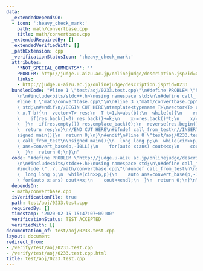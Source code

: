 ```yaml
---
data:
  _extendedDependsOn:
  - icon: ':heavy_check_mark:'
    path: math/convertbase.cpp
    title: math/convertbase.cpp
  _extendedRequiredBy: []
  _extendedVerifiedWith: []
  _pathExtension: cpp
  _verificationStatusIcon: ':heavy_check_mark:'
  attributes:
    '*NOT_SPECIAL_COMMENTS*': ''
    PROBLEM: http://judge.u-aizu.ac.jp/onlinejudge/description.jsp?id=0233
    links:
    - http://judge.u-aizu.ac.jp/onlinejudge/description.jsp?id=0233
  bundledCode: "#line 1 \"test/aoj/0233.test.cpp\"\n#define PROBLEM \"http://judge.u-aizu.ac.jp/onlinejudge/description.jsp?id=0233\"\
    \n\n#include<bits/stdc++.h>\nusing namespace std;\n\n#define call_from_test\n\
    #line 1 \"math/convertbase.cpp\"\n\n#line 3 \"math/convertbase.cpp\"\nusing namespace\
    \ std;\n#endif\n//BEGIN CUT HERE\ntemplate<typename T>\nvector<T> convert_base(T\
    \ x,T b){\n  vector<T> res;\n  T t=1,k=abs(b);\n  while(x){\n    res.emplace_back((x*t)%k);\n\
    \    if(res.back()<0) res.back()+=k;\n    x-=res.back()*t;\n    x/=k;\n    t*=b/k;\n\
    \  }\n  if(res.empty()) res.emplace_back(0);\n  reverse(res.begin(),res.end());\n\
    \  return res;\n}\n//END CUT HERE\n#ifndef call_from_test\n//INSERT ABOVE HERE\n\
    signed main(){\n  return 0;\n}\n#endif\n#line 8 \"test/aoj/0233.test.cpp\"\n#undef\
    \ call_from_test\n\nsigned main(){\n  long long p;\n  while(cin>>p,p){\n    auto\
    \ ans=convert_base(p,-10LL);\n    for(auto x:ans) cout<<x;\n    cout<<endl;\n\
    \  }\n  return 0;\n}\n"
  code: "#define PROBLEM \"http://judge.u-aizu.ac.jp/onlinejudge/description.jsp?id=0233\"\
    \n\n#include<bits/stdc++.h>\nusing namespace std;\n\n#define call_from_test\n\
    #include \"../../math/convertbase.cpp\"\n#undef call_from_test\n\nsigned main(){\n\
    \  long long p;\n  while(cin>>p,p){\n    auto ans=convert_base(p,-10LL);\n   \
    \ for(auto x:ans) cout<<x;\n    cout<<endl;\n  }\n  return 0;\n}\n"
  dependsOn:
  - math/convertbase.cpp
  isVerificationFile: true
  path: test/aoj/0233.test.cpp
  requiredBy: []
  timestamp: '2020-02-15 15:47:07+09:00'
  verificationStatus: TEST_ACCEPTED
  verifiedWith: []
documentation_of: test/aoj/0233.test.cpp
layout: document
redirect_from:
- /verify/test/aoj/0233.test.cpp
- /verify/test/aoj/0233.test.cpp.html
title: test/aoj/0233.test.cpp
---
```

